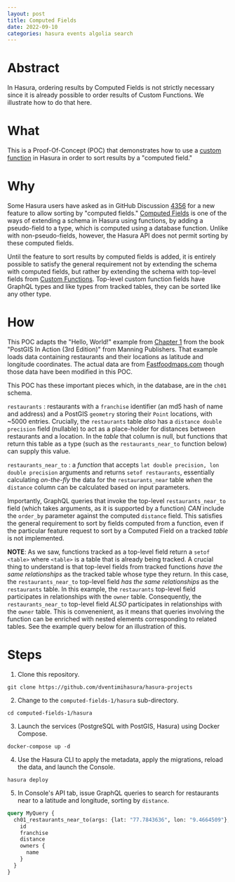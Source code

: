 ```yaml
---
layout: post
title: Computed Fields
date: 2022-09-10
categories: hasura events algolia search
---
```

# Abstract #

In Hasura, ordering results by Computed Fields is not strictly
necessary since it is already possible to order results of Custom
Functions.  We illustrate how to do that here.

# What #

This is a Proof-Of-Concept (POC) that demonstrates how to use a
[custom function](https://hasura.io/docs/latest/schema/postgres/custom-functions/
"custom function") in Hasura in order to sort results by a "computed field."

# Why #

Some Hasura users have asked as in GitHub Discussion
[4356](https://github.com/hasura/graphql-engine/issues/4356 "4356")
for a new feature to allow sorting by "computed fields."
[Computed Fields](https://hasura.io/docs/latest/schema/postgres/computed-fields/
"Computed Fields") is one of the ways of extending a schema in Hasura
using functions, by adding a pseudo-field to a type, which is computed
using a database function.  Unlike with non-pseudo-fields, however,
the Hasura API does not permit sorting by these computed fields.

Until the feature to sort results by computed fields is added, it is
entirely possible to satisfy the general requirement not by extending
the schema with computed fields, but rather by extending the schema
with top-level fields from
[Custom Functions](https://hasura.io/docs/latest/schema/postgres/custom-functions/
"Custom Functions"). Top-level custom function fields have GraphQL
types and like types from tracked tables, they can be sorted like any
other type.

# How #

This POC adapts the "Hello, World!" example from [Chapter
1](https://livebook.manning.com/book/postgis-in-action-third-edition/chapter-1/)
from the
book "PostGIS In Action (3rd Edition)" from Manning Publishers.  That
example loads data containing restaurants and their locations as
latitude and longitude coordinates.  The actual data are from
[Fastfoodmaps.com](http://fastfoodmaps.com/) though those data have
been modified in this POC.

This POC has these important pieces which, in the database, are in the
`ch01` schema.

`restaurants` : restaurants with a `franchise` identifier (an md5 hash
of name and address) and a PostGIS `geometry` storing their `Point`
locations, with ~5000 entries.  Crucially, the `restaurants` table
*also* has a `distance double precision` field (nullable) to act as a
place-holder for distances between restaurants and a location.  In the
*table* that column is null, but functions that return this table as a
type (such as the `restaurants_near_to` function below) can supply
this value.

`restaurants_near_to` : a *function* that accepts `lat double
precision, lon double precision` arguments and returns `setof
restaurants`, essentially calculating *on-the-fly* the data for the
`restaurants_near` table *when* the `distance` column can be
calculated based on input parameters.

Importantly, GraphQL queries that invoke the top-level
`restaurants_near_to` field (which takes arguments, as it is supported
by a function) *CAN* include the `order_by` parameter against the
computed `distance` field.  This satisfies the general requirement to
sort by fields computed from a function, even if the particular
feature request to sort by a Computed Field on a tracked *table* is
not implemented.

**NOTE**:  As we saw, functions tracked as a top-level field return a
`setof <table>` where `<table>` is a table that is already being
tracked.  A crucial thing to understand is that top-level fields from
tracked functions *have the same relationships* as the tracked table
whose type they return.  In this case, the `restaurants_near_to`
top-level field *has the same relationships* as the `restaurants`
table.  In this example, the `restaurants` top-level field participates in
relationships with the `owner` table.  Consequently, the
`restaurants_near_to` top-level field *ALSO* participates in
relationships with the `owner` table.  This is convenenient, as it
means that queries involving the function can be enriched with nested
elements corresponding to related tables.  See the example query below
for an illustration of this.

# Steps #

1. Clone this repository.

```shell
git clone https://github.com/dventimihasura/hasura-projects
```

2. Change to the `computed-fields-1/hasura` sub-directory.

```shell
cd computed-fields-1/hasura
```

3. Launch the services (PostgreSQL with PostGIS, Hasura) using Docker
   Compose.
   
```shell
docker-compose up -d
```

4. Use the Hasura CLI to apply the metadata, apply the migrations,
   reload the data, and launch the Console.
   
```shell
hasura deploy
```

5. In Console's API tab, issue GraphQL queries to search for
   restaurants near to a latitude and longitude, sorting by
   `distance`.
   
```graphql
query MyQuery {
  ch01_restaurants_near_to(args: {lat: "77.7843636", lon: "9.4664509"}, limit: 10, order_by: {distance: asc}, where: {owners: {id: {_is_null: false}}}) {
    id
    franchise
    distance
    owners {
      name
    }
  }
}
```
